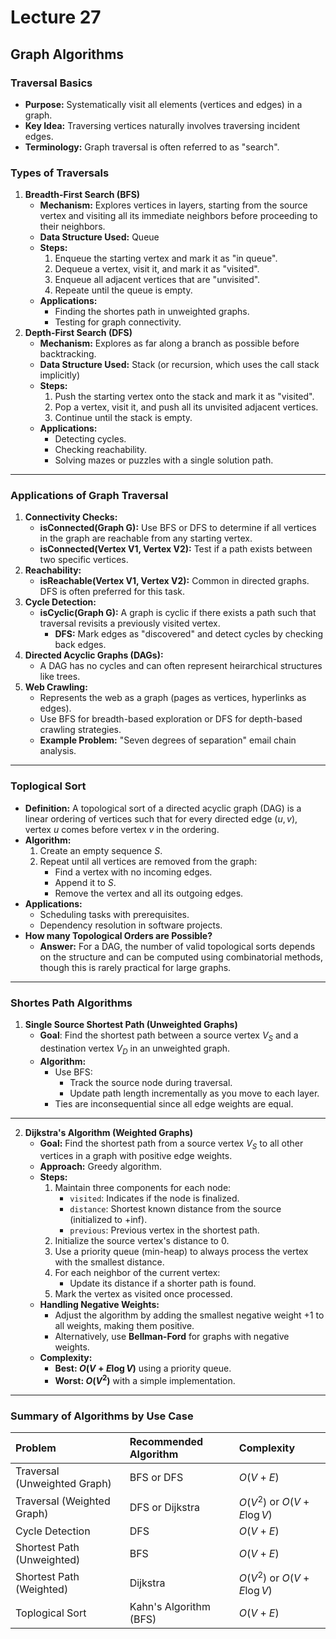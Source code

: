 # Lecture 27
## Graph Algorithms 
### Traversal Basics
- **Purpose:** Systematically visit all elements (vertices and edges) in a graph.
- **Key Idea:** Traversing vertices naturally involves traversing incident edges.
- **Terminology:** Graph traversal is often referred to as "search".

### Types of Traversals
1. **Breadth-First Search (BFS)**
    - **Mechanism:** Explores vertices in layers, starting from the source vertex and visiting all its immediate neighbors before proceeding to their neighbors.
    - **Data Structure Used:** Queue
    - **Steps:**
        1. Enqueue the starting vertex and mark it as "in queue".
        2. Dequeue a vertex, visit it, and mark it as "visited".
        3. Enqueue all adjacent vertices that are "unvisited".
        4. Repeate until the queue is empty.
    - **Applications:**
        - Finding the shortes path in unweighted graphs.
        - Testing for graph connectivity.
2. **Depth-First Search (DFS)**
    - **Mechanism:** Explores as far along a branch as possible before backtracking.
    - **Data Structure Used:** Stack (or recursion, which uses the call stack implicitly)
    - **Steps:**
        1. Push the starting vertex onto the stack and mark it as "visited".
        2. Pop a vertex, visit it, and push all its unvisited adjacent vertices.
        3. Continue until the stack is empty.
    - **Applications:**
        - Detecting cycles.
        - Checking reachability.
        - Solving mazes or puzzles with a single solution path.

---

### Applications of Graph Traversal
1. **Connectivity Checks:**
    - **isConnected(Graph G):** Use BFS or DFS to determine if all vertices in the graph are reachable from any starting vertex.
    - **isConnected(Vertex V1, Vertex V2):** Test if a path exists between two specific vertices.
2. **Reachability:**
    - **isReachable(Vertex V1, Vertex V2):** Common in directed graphs. DFS is often preferred for this task.
3. **Cycle Detection:**
    - **isCyclic(Graph G):** A graph is cyclic if there exists a path such that traversal revisits a previously visited vertex.
        - **DFS:** Mark edges as "discovered" and detect cycles by checking back edges.
4. **Directed Acyclic Graphs (DAGs):**
    - A DAG has no cycles and can often represent heirarchical structures like trees.
5. **Web Crawling:**
    - Represents the web as a graph (pages as vertices, hyperlinks as edges).
    - Use BFS for breadth-based exploration or DFS for depth-based crawling strategies.
    - **Example Problem:** "Seven degrees of separation" email chain analysis.

---

### Toplogical Sort
- **Definition:** A topological sort of a directed acyclic graph (DAG) is a linear ordering of vertices such that for every directed edge ($u, v$), vertex $u$ comes before vertex $v$ in the ordering.
- **Algorithm:**
    1. Create an empty sequence $S$.
    2. Repeat until all vertices are removed from the graph:
        - Find a vertex with no incoming edges.
        - Append it to $S$.
        - Remove the vertex and all its outgoing edges.
- **Applications:**
    - Scheduling tasks with prerequisites.
    - Dependency resolution in software projects.
- **How many Topological Orders are Possible?**
    - **Answer:** For a DAG, the number of valid topological sorts depends on the structure and can be computed using combinatorial methods, though this is rarely practical for large graphs.

---

### Shortes Path Algorithms
1. **Single Source Shortest Path (Unweighted Graphs)**
    - **Goal**: Find the shortest path between a source vertex $V_S$ and a destination vertex $V_D$ in an unweighted graph.
    - **Algorithm:**
        - Use BFS:
            - Track the source node during traversal.
            - Update path length incrementally as you move to each layer.
        - Ties are inconsequential since all edge weights are equal.

---

2. **Dijkstra's Algorithm (Weighted Graphs)**
    - **Goal:** Find the shortest path from a source vertex $V_S$ to all other vertices in a graph with positive edge weights.
    - **Approach:** Greedy algorithm.
    - **Steps:**
        1. Maintain three components for each node:
            - `visited`: Indicates if the node is finalized.
            - `distance`: Shortest known distance from the source (initialized to +inf).
            - `previous`: Previous vertex in the shortest path.
        2. Initialize the source vertex's distance to 0.
        3. Use a priority queue (min-heap) to always process the vertex with the smallest distance.
        4. For each neighbor of the current vertex:
            - Update its distance if a shorter path is found.
        5. Mark the vertex as visited once processed.
    - **Handling Negative Weights:**
        - Adjust the algorithm by adding the smallest negative weight +1 to all weights, making them positive.
        - Alternatively, use **Bellman-Ford** for graphs with negative weights.
    - **Complexity:**
        - **Best: $O(V + E\log V)$** using a priority queue.
        - **Worst: $O(V^2)$** with a simple implementation.

---

### Summary of Algorithms by Use Case
| Problem | Recommended Algorithm | Complexity
| :- | :- | :-
| Traversal (Unweighted Graph) | BFS or DFS | $O(V+E)$
| Traversal (Weighted Graph) | DFS or Dijkstra | $O(V^2)$ or $O(V+E\log V)$
| Cycle Detection | DFS | $O(V+E)$
| Shortest Path (Unweighted) | BFS | $O(V+E)$
| Shortest Path (Weighted) | Dijkstra | $O(V^2)$ or $O(V+E\log V)$
| Toplogical Sort | Kahn's Algorithm (BFS) | $O(V+E)$